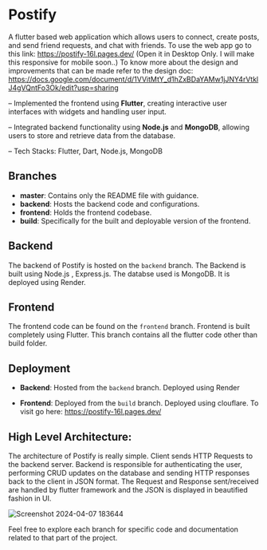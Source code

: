 # Postify
A flutter based web application which allows users to connect, create posts, and send friend requests, and chat with friends. To use the web app go to this link:
https://postify-16l.pages.dev/ (Open it in Desktop Only. I will  make this responsive for mobile soon..)
To know more about the design and improvements that can be made refer to the design doc: https://docs.google.com/document/d/1VVitMtY_d1hZxBDaYAMw1jJNY4rVtklJ4gVQntFo3Ok/edit?usp=sharing

– Implemented the frontend using **Flutter**, creating interactive user interfaces with widgets and handling user input.

– Integrated backend functionality using **Node.js** and **MongoDB**, allowing users to store and retrieve data from the
database.

– Tech Stacks: Flutter, Dart, Node.js, MongoDB

## Branches

- **master**: Contains only the README file with guidance.
- **backend**: Hosts the backend code and configurations.
- **frontend**: Holds the frontend codebase.
- **build**: Specifically for the built and deployable version of the frontend.

## Backend

The backend of Postify is hosted on the `backend` branch. The Backend is built using Node.js , Express.js. The databse used is MongoDB.  It is deployed using Render.

## Frontend

The frontend code can be found on the `frontend` branch. Frontend is built completely using Flutter. This branch contains all the flutter code other than build folder.

## Deployment

- **Backend**: Hosted from the `backend` branch. Deployed using Render

- **Frontend**: Deployed from the `build` branch. Deployed using clouflare. To visit go here: https://postify-16l.pages.dev/

## High Level Architecture:
  The architecture of Postify is really simple.  Client sends HTTP Requests to the backend server. Backend is responsible for authenticating the user, performing CRUD updates on the database and sending HTTP   responses back to the client in JSON format. The Request and Response  sent/received are handled by flutter framework and the JSON is displayed in beautified fashion in UI.
  
  ![Screenshot 2024-04-07 183644](https://github.com/Satyam1942/Postify/assets/126737709/6645f5cc-f9df-4614-95c4-85c463b76831)

Feel free to explore each branch for specific code and documentation related to that part of the project.
